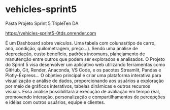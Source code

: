 # vehicles-sprint5
Pasta Projeto Sprint 5 TripleTen DA

https://vehicles-sprint5-0tds.onrender.com

É um Dashboard sobre veículos. Uma tabela com colunas(tipo de carro, ano, condição, quilometragem, preço...). Sendo uma análise de depreciação, custo benefício, padrões incomuns, planejamento de manutenção entre outros que podem ser explorados e analisados.
O Projeto do Sprint 5 visa desenvolver um aplicativo web utilizando ferramentas como GitHub, Git, Render, Anaconda, VS Code, e os pacotes Streamlit, Pandas e Plotly-Express... 
O objetivo principal é criar uma plataforma interativa para visualização e análise de dados, proporcionando aos usuários a exploração por meio de gráficos interativos, tabelas dinâmicas e outros recursos visuais. Essa análise possibilitará a execução de avaliação em tempo real, promovendo interação, personalização e compartilhamentos de percepções e idéias com outros usuários, equipe e clientes.
